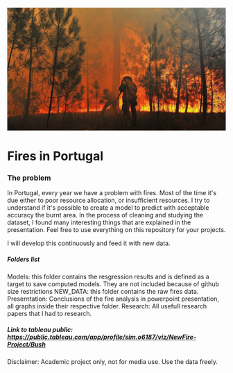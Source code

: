 ![logo_fire](https://raw.githubusercontent.com/Simao-Lopes/Fire-Project/main/Presentation/Background/1817788.jpg)

# Fires in Portugal 

### The problem

In Portugal, every year we have a problem with fires. Most of the time it's due either to poor resource allocation, or insufficient resources. I try to understand if it's possible to create a model to predict with acceptable accuracy the burnt area. In the process of cleaning and studying the dataset, I found many interesting things that are explained in the presentation. Feel free to use everything on this repository for your projects.

I will develop this continuously and feed it with new data.

##### Folders list

Models: this folder contains the resgression results and is defined as a target to save computed models. They are not included because of github size restrictions
NEW_DATA: this folder contains the raw fires data.
Preserntation: Conclusions of the fire analysis in powerpoint presentation, all graphs inside their respective folder.
Research: All usefull research papers that I had to research.



##### Link to tableau public: https://public.tableau.com/app/profile/sim.o6187/viz/NewFire-Project/Bush

Disclaimer: Academic project only, not for media use. Use the data freely.
